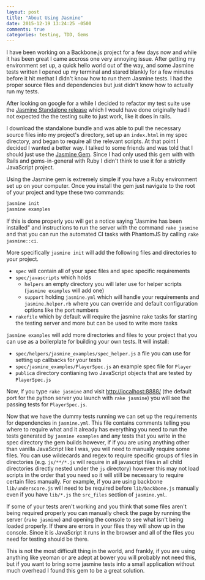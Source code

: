 ```yaml
---
layout: post
title: "About Using Jasmine"
date: 2015-12-19 13:24:25 -0500
comments: true
categories: testing, TDD, Gems
---
```


I have been working on a Backbone.js project for a few days now and while it has been great I came accross one very annoying issue. After getting my environment set up, a quick hello world out of the way, and some Jasmine tests written I opened up my terminal and stared blankly for a few minutes before it hit methat I didn't know how to run them Jasmine tests. I had the proper source files and dependencies but just didn't know how to actually run my tests. 

After looking on google for a while I decided to refactor my test suite use the [Jasmine Standalone release](https://github.com/jasmine/jasmine/releases) which I would have done originally had I not expected the the testing suite to just work, like it does in rails. 

I download the standalone bundle and was able to pull the necessary source files into my project's directory, set up an `index.html` in my spec directory, and began to require all the relevant scripts. At that point I decided I wanted a better way. I talked to some friends and was told that I should just use the [Jasmine Gem](https://github.com/jasmine/jasmine-gem). Since I had only used this gem with with Rails and gems-in-general with Ruby I didn't think to use it for a strictly JavaScript project.

Using the Jasmine gem is extremely simple if you have a Ruby environment set up on  your computer. Once you install the gem just navigate to the root of your project and type these two commands: 

```bash
jasmine init
jasmine examples
```
If this is done properly you will get a notice saying "Jasmine has been installed" and instructions to run the server with the command `rake jasmine` and that you can run the automated CI tasks with PhantomJS by calling `rake jasmine::ci`.

More specifically `jasmine init` will add the following files and directories to your project. 

* `spec` will contain all of your spec files and spec specific requirements
*  `spec/javascripts` which holds
	* `helpers` an empty directory you will later use for helper scripts (`jasmine examples` will add one)
	* `support` holding `jasmine.yml` which will handle your requirements and `jasmine.helper.rb` where you can override and default configuration options like the port numbers  
* `rakefile` which by default will require the jasmine rake tasks for starting the testing server and more but can be used to write more tasks

`jasmine examples` will add more directories and files to your project that you can use as a boilerplate for building your own tests. It will install:

* `spec/helpers/jasmine_examples/spec_helper.js` a file you can use for setting up callbacks for your tests
* `spec/jasmine_examples/PlayerSpec.js` an example spec file for `Player` 
* `public`a directory contianing two JavaScript objects that are tested by `PlayerSpec.js`

Now, if you type `rake jasmine` and visit [http://localhost:8888/](http://localhost:8888/) (the default port for the python server you launch with `rake jasmine`) you will see the passing tests for `PlayerSpec.js`.

Now that we have the dummy tests running we can set up the requirements for dependencies in `jasmine.yml`. This file contains comments telling you where to require what and it already has everything you need to run the tests generated by `jasmine examples` and any tests that you write in the spec directory the gem builds however, if if you are using anything other than vanilla JavaScript like I was, you will need to manually require some files. You can use wildecards and regex to require specific groups of files in directories (e.g. `js/**/*.js` will require in all javascript files in all child directories directly nested under the `js` directory) however this may not load scripts in the order that you need so it will still be necessary to require certain files manually. For example, if you are using backbone `lib/underscore.js` will need to be required before `lib/backbone.js` manually even if you have `lib/*.js` the `src_files` section of `jasmine.yml`.

If some of your tests aren't working and you think that some files aren't being required properly you can manually check the page by running the server (`rake jasmine`) and opening the console to see what isn't being loaded properly. If there are errors in your files they will show up in the console. Since it is JavaScript it runs in the browser and all of the files you need for testing should be there.

This is not the most difficult thing in the world, and frankly, if you are using anything like yeoman or are adept at bower you will probably not need this, but if you want to bring some jasmine tests into a small application without much overhead I found this gem to be a great solution. 